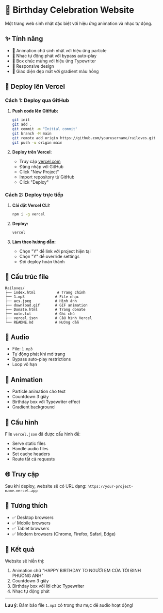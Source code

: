 # 🎉 Birthday Celebration Website

Một trang web sinh nhật đặc biệt với hiệu ứng animation và nhạc tự động.

## ✨ Tính năng

- 🎂 Animation chữ sinh nhật với hiệu ứng particle
- 🎵 Nhạc tự động phát với bypass auto-play
- 💝 Box chúc mừng với hiệu ứng Typewriter
- 📱 Responsive design
- 🎨 Giao diện đẹp mắt với gradient màu hồng

## 🚀 Deploy lên Vercel

### Cách 1: Deploy qua GitHub

1. **Push code lên GitHub:**
   ```bash
   git init
   git add .
   git commit -m "Initial commit"
   git branch -M main
   git remote add origin https://github.com/yourusername/railoves.git
   git push -u origin main
   ```

2. **Deploy trên Vercel:**
   - Truy cập [vercel.com](https://vercel.com)
   - Đăng nhập với GitHub
   - Click "New Project"
   - Import repository từ GitHub
   - Click "Deploy"

### Cách 2: Deploy trực tiếp

1. **Cài đặt Vercel CLI:**
   ```bash
   npm i -g vercel
   ```

2. **Deploy:**
   ```bash
   vercel
   ```

3. **Làm theo hướng dẫn:**
   - Chọn "Y" để link với project hiện tại
   - Chọn "Y" để override settings
   - Đợi deploy hoàn thành

## 📁 Cấu trúc file

```
Railoves/
├── index.html          # Trang chính
├── 1.mp3              # File nhạc
├── acs.jpeg           # Hình ảnh
├── download.gif       # GIF animation
├── Donate.html        # Trang donate
├── note.txt           # Ghi chú
├── vercel.json        # Cấu hình Vercel
└── README.md          # Hướng dẫn
```

## 🎵 Audio

- File: `1.mp3`
- Tự động phát khi mở trang
- Bypass auto-play restrictions
- Loop vô hạn

## 🎨 Animation

- Particle animation cho text
- Countdown 3 giây
- Birthday box với Typewriter effect
- Gradient background

## 🔧 Cấu hình

File `vercel.json` đã được cấu hình để:
- Serve static files
- Handle audio files
- Set cache headers
- Route tất cả requests

## 🌐 Truy cập

Sau khi deploy, website sẽ có URL dạng:
`https://your-project-name.vercel.app`

## 📱 Tương thích

- ✅ Desktop browsers
- ✅ Mobile browsers
- ✅ Tablet browsers
- ✅ Modern browsers (Chrome, Firefox, Safari, Edge)

## 🎉 Kết quả

Website sẽ hiển thị:
1. Animation chữ "HAPPY BIRTHDAY TO NGƯỜI EM CỦA TÔI ĐINH PHƯƠNG ANH"
2. Countdown 3 giây
3. Birthday box với lời chúc Typewriter
4. Nhạc tự động phát

---

**Lưu ý:** Đảm bảo file `1.mp3` có trong thư mục để audio hoạt động! 